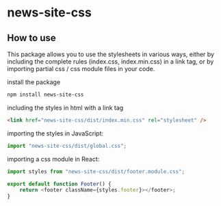 # news-site-css

## How to use

This package allows you to use the stylesheets in various ways, either by including the complete rules (index.css, index.min.css) in a link tag, or by importing partial css / css module files in your code.

install the package

```bash
npm install news-site-css
```

including the styles in html with a link tag

```html
<link href="news-site-css/dist/index.min.css" rel="stylesheet" />
```

importing the styles in JavaScript:

```javascript
import "news-site-css/dist/global.css";
```

importing a css module in React:

```javascript
import styles from "news-site-css/dist/footer.module.css";

export default function Footer() {
    return <footer className={styles.footer}></footer>;
}
```
